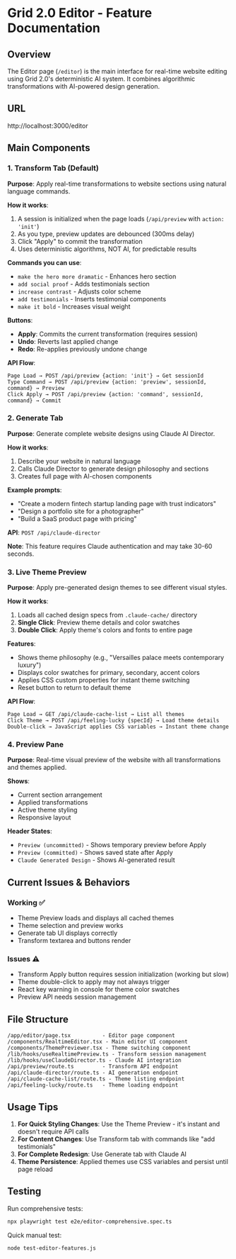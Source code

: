 # Grid 2.0 Editor - Feature Documentation

## Overview
The Editor page (`/editor`) is the main interface for real-time website editing using Grid 2.0's deterministic AI system. It combines algorithmic transformations with AI-powered design generation.

## URL
http://localhost:3000/editor

## Main Components

### 1. Transform Tab (Default)
**Purpose**: Apply real-time transformations to website sections using natural language commands.

**How it works**:
1. A session is initialized when the page loads (`/api/preview` with `action: 'init'`)
2. As you type, preview updates are debounced (300ms delay)
3. Click "Apply" to commit the transformation
4. Uses deterministic algorithms, NOT AI, for predictable results

**Commands you can use**:
- `make the hero more dramatic` - Enhances hero section
- `add social proof` - Adds testimonials section
- `increase contrast` - Adjusts color scheme
- `add testimonials` - Inserts testimonial components
- `make it bold` - Increases visual weight

**Buttons**:
- **Apply**: Commits the current transformation (requires session)
- **Undo**: Reverts last applied change
- **Redo**: Re-applies previously undone change

**API Flow**:
```
Page Load → POST /api/preview {action: 'init'} → Get sessionId
Type Command → POST /api/preview {action: 'preview', sessionId, command} → Preview
Click Apply → POST /api/preview {action: 'command', sessionId, command} → Commit
```

### 2. Generate Tab
**Purpose**: Generate complete website designs using Claude AI Director.

**How it works**:
1. Describe your website in natural language
2. Calls Claude Director to generate design philosophy and sections
3. Creates full page with AI-chosen components

**Example prompts**:
- "Create a modern fintech startup landing page with trust indicators"
- "Design a portfolio site for a photographer"
- "Build a SaaS product page with pricing"

**API**: `POST /api/claude-director`

**Note**: This feature requires Claude authentication and may take 30-60 seconds.

### 3. Live Theme Preview
**Purpose**: Apply pre-generated design themes to see different visual styles.

**How it works**:
1. Loads all cached design specs from `.claude-cache/` directory
2. **Single Click**: Preview theme details and color swatches
3. **Double Click**: Apply theme's colors and fonts to entire page

**Features**:
- Shows theme philosophy (e.g., "Versailles palace meets contemporary luxury")
- Displays color swatches for primary, secondary, accent colors
- Applies CSS custom properties for instant theme switching
- Reset button to return to default theme

**API Flow**:
```
Page Load → GET /api/claude-cache-list → List all themes
Click Theme → POST /api/feeling-lucky {specId} → Load theme details
Double-click → JavaScript applies CSS variables → Instant theme change
```

### 4. Preview Pane
**Purpose**: Real-time visual preview of the website with all transformations and themes applied.

**Shows**:
- Current section arrangement
- Applied transformations
- Active theme styling
- Responsive layout

**Header States**:
- `Preview (uncommitted)` - Shows temporary preview before Apply
- `Preview (committed)` - Shows saved state after Apply
- `Claude Generated Design` - Shows AI-generated result

## Current Issues & Behaviors

### Working ✅
- Theme Preview loads and displays all cached themes
- Theme selection and preview works
- Generate tab UI displays correctly
- Transform textarea and buttons render

### Issues ⚠️
- Transform Apply button requires session initialization (working but slow)
- Theme double-click to apply may not always trigger
- React key warning in console for theme color swatches
- Preview API needs session management

## File Structure
```
/app/editor/page.tsx          - Editor page component
/components/RealtimeEditor.tsx - Main editor UI component
/components/ThemePreviewer.tsx - Theme switching component
/lib/hooks/useRealtimePreview.ts - Transform session management
/lib/hooks/useClaudeDirector.ts - Claude AI integration
/api/preview/route.ts         - Transform API endpoint
/api/claude-director/route.ts - AI generation endpoint
/api/claude-cache-list/route.ts - Theme listing endpoint
/api/feeling-lucky/route.ts   - Theme loading endpoint
```

## Usage Tips

1. **For Quick Styling Changes**: Use the Theme Preview - it's instant and doesn't require API calls
2. **For Content Changes**: Use Transform tab with commands like "add testimonials"
3. **For Complete Redesign**: Use Generate tab with Claude AI
4. **Theme Persistence**: Applied themes use CSS variables and persist until page reload

## Testing
Run comprehensive tests:
```bash
npx playwright test e2e/editor-comprehensive.spec.ts
```

Quick manual test:
```bash
node test-editor-features.js
```